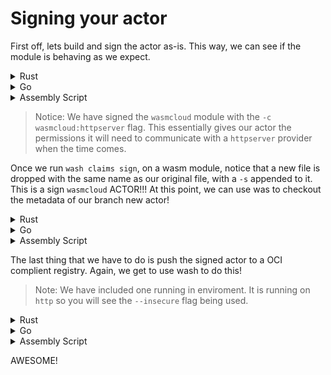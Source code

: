 # Signing your actor

First off, lets build and sign the actor as-is. This way, we can see if the module is behaving as we expect.

<details>
  <summary>Rust</summary>
  Build it!    
  
  `cargo build --release`{{execute}}   
  
  Sign it!   
  `wash claims sign target/wasm32-unknown-unknown/release/calculator.wasm -c wasmcloud:httpserver --name "calculator" --ver 0.1.0 --rev 0`{{execute}}
</details>
<details>
  <summary>Go</summary>

Build it!  
 `mkdir -p build && tinygo build -o build/calculator.wasm -target wasm -no-debug main.go`{{execute}}

Sign it!  
 `wash claims sign build/calculator.wasm -c wasmcloud:httpserver --name "calculator" --ver 0.1.0 --rev 0`{{execute}}

</details>
<details>
  <summary>Assembly Script</summary>
  
  Build it!
  ????
  Sign it!
  ????
</details>

> Notice: We have signed the `wasmcloud` module with the `-c wasmcloud:httpserver` flag. This essentially gives our actor the permissions it will need to communicate with a `httpserver` provider when the time comes.

Once we run `wash claims sign`, on a wasm module, notice that a new file is dropped with the same name as our original file, with a `-s` appended to it. This is a sign `wasmcloud` ACTOR!!! At this point, we can use was to checkout the metadata of our branch new actor!

<details>
  <summary>Rust</summary>
  Inspect it!  
  
  `wash claims inspect target/wasm32-unknown-unknown/release/calculator_s.wasm`{{execute}} 
</details>
<details>
  <summary>Go</summary>

Inspect it!  
 `wash claims inspect build/calculator_s.wasm`{{execute}}

</details>
<details>
  <summary>Assembly Script</summary>
  
  Inspect it!
  ????
</details>

The last thing that we have to do is push the signed actor to a OCI complient registry. Again, we get to use wash to do this!

> Note: We have included one running in enviroment. It is running on `http` so you will see the `--insecure` flag being used.

<details>
  <summary>Rust</summary>
  
  `wash reg push localhost:5000/calc:0.1.0 target/wasm32-unknown-unknown/release/calculator_s.wasm --insecure`{{execute}}

</details>
<details>
  <summary>Go</summary>

`wash reg push localhost:5000/calc:0.1.0 build/calculator_s.wasm --insecure`{{execute}}

</details>
<details>
  <summary>Assembly Script</summary>
  
  ????
</details>

AWESOME!
